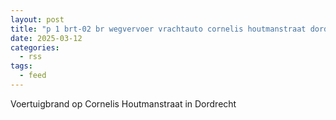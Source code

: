 ```yaml
---
layout: post
title: "p 1 brt-02 br wegvervoer vrachtauto cornelis houtmanstraat dordrecht 189492 186632 186531 186361"
date: 2025-03-12
categories: 
  - rss
tags: 
  - feed
---
```


Voertuigbrand op Cornelis Houtmanstraat in Dordrecht
